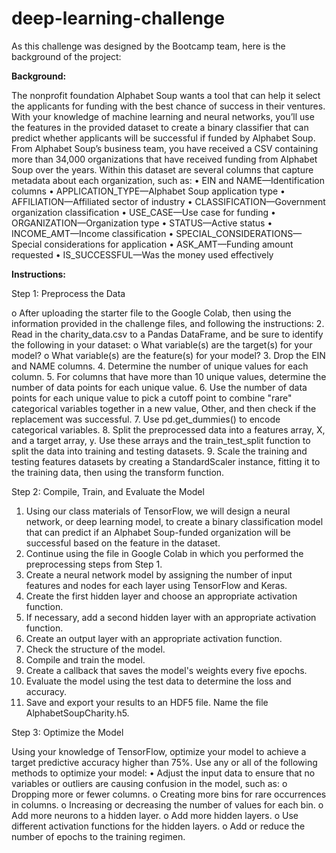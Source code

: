 # deep-learning-challenge

As this challenge was designed by the Bootcamp team, here is the background of the project:

**Background:**

The nonprofit foundation Alphabet Soup wants a tool that can help it select the applicants for funding with the best chance of success in their ventures. With your knowledge of machine learning and neural networks, you’ll use the features in the provided dataset to create a binary classifier that can predict whether applicants will be successful if funded by Alphabet Soup.
From Alphabet Soup’s business team, you have received a CSV containing more than 34,000 organizations that have received funding from Alphabet Soup over the years. Within this dataset are several columns that capture metadata about each organization, such as:
•	EIN and NAME—Identification columns
•	APPLICATION_TYPE—Alphabet Soup application type
•	AFFILIATION—Affiliated sector of industry
•	CLASSIFICATION—Government organization classification
•	USE_CASE—Use case for funding
•	ORGANIZATION—Organization type
•	STATUS—Active status
•	INCOME_AMT—Income classification
•	SPECIAL_CONSIDERATIONS—Special considerations for application
•	ASK_AMT—Funding amount requested
•	IS_SUCCESSFUL—Was the money used effectively

**Instructions:**

Step 1: Preprocess the Data 

o	After uploading the starter file to the Google Colab, then using the information provided in the challenge files, and following the instructions:
2.	Read in the charity_data.csv to a Pandas DataFrame, and be sure to identify the following in your dataset:
o	What variable(s) are the target(s) for your model?
o	What variable(s) are the feature(s) for your model?
3.	Drop the EIN and NAME columns.
4.	Determine the number of unique values for each column.
5.	For columns that have more than 10 unique values, determine the number of data points for each unique value.
6.	Use the number of data points for each unique value to pick a cutoff point to combine "rare" categorical variables together in a new value, Other, and then check if the replacement was successful.
7.	Use pd.get_dummies() to encode categorical variables.
8.	Split the preprocessed data into a features array, X, and a target array, y. Use these arrays and the train_test_split function to split the data into training and testing datasets.
9.	Scale the training and testing features datasets by creating a StandardScaler instance, fitting it to the training data, then using the transform function.

Step 2: Compile, Train, and Evaluate the Model

1.	Using our class materials of TensorFlow, we will design a neural network, or deep learning model, to create a binary classification model that can predict if an Alphabet Soup-funded organization will be successful based on the feature in the dataset.
2.	Continue using the file in Google Colab in which you performed the preprocessing steps from Step 1.
3.	Create a neural network model by assigning the number of input features and nodes for each layer using TensorFlow and Keras.
4.	Create the first hidden layer and choose an appropriate activation function.
5.	If necessary, add a second hidden layer with an appropriate activation function.
6.	Create an output layer with an appropriate activation function.
7.	Check the structure of the model.
8.	Compile and train the model.
9.	Create a callback that saves the model's weights every five epochs.
10.	Evaluate the model using the test data to determine the loss and accuracy.
11.	Save and export your results to an HDF5 file. Name the file AlphabetSoupCharity.h5.

Step 3: Optimize the Model

Using your knowledge of TensorFlow, optimize your model to achieve a target predictive accuracy higher than 75%.
Use any or all of the following methods to optimize your model:
•	Adjust the input data to ensure that no variables or outliers are causing confusion in the model, such as:
o	Dropping more or fewer columns.
o	Creating more bins for rare occurrences in columns.
o	Increasing or decreasing the number of values for each bin.
o	Add more neurons to a hidden layer.
o	Add more hidden layers.
o	Use different activation functions for the hidden layers.
o	Add or reduce the number of epochs to the training regimen.



